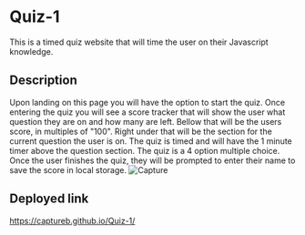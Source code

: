# Quiz-1
This is a timed quiz website that will time the user on their Javascript knowledge.

## Description
Upon landing on this page you will have the option to start the quiz. Once entering the quiz you will see a score tracker that will show the user what question they are on and how many are left. Bellow that will be the users score, in multiples of "100". Right under that will be the section for the current question the user is on. The quiz is timed and will have the 1 minute timer above the question section. The quiz is a 4 option multiple choice. Once the user finishes the quiz, they will be prompted to enter their name to save the score in local storage.
![Capture](https://user-images.githubusercontent.com/114364879/206590872-cde01811-2233-4ebf-b84e-aa4061d0e2cf.JPG)
 
 ## Deployed link
 https://captureb.github.io/Quiz-1/

